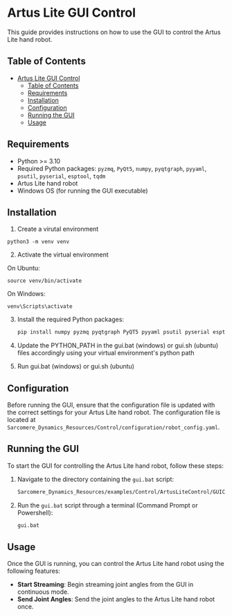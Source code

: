 # Artus Lite GUI Control

This guide provides instructions on how to use the GUI to control the Artus Lite hand robot.

## Table of Contents

- [Artus Lite GUI Control](#artus-lite-gui-control)
  - [Table of Contents](#table-of-contents)
  - [Requirements](#requirements)
  - [Installation](#installation)
  - [Configuration](#configuration)
  - [Running the GUI](#running-the-gui)
  - [Usage](#usage)

## Requirements

- Python >= 3.10
- Required Python packages: `pyzmq`, `PyQt5`, `numpy`, `pyqtgraph`, `pyyaml`, `psutil`, `pyserial`, `esptool`, `tqdm`
- Artus Lite hand robot
- Windows OS (for running the GUI executable)

## Installation


1. Create a virutal environment
```
python3 -m venv venv
```
2. Activate the virtual environment

On Ubuntu:
```
source venv/bin/activate
```

On Windows:
```
venv\Scripts\activate
```
3. Install the required Python packages:
    ```sh
    pip install numpy pyzmq pyqtgraph PyQT5 pyyaml psutil pyserial esptool tqdm
    ```

4. Update the PYTHON_PATH in the gui.bat (windows) or gui.sh (ubuntu) files accordingly using your virtual environment's python path

5. Run gui.bat (windows) or gui.sh (ubuntu)


## Configuration

Before running the GUI, ensure that the configuration file is updated with the correct settings for your Artus Lite hand robot. The configuration file is located at `Sarcomere_Dynamics_Resources/Control/configuration/robot_config.yaml`.

## Running the GUI

To start the GUI for controlling the Artus Lite hand robot, follow these steps:

1. Navigate to the directory containing the `gui.bat` script:
    ```sh
    Sarcomere_Dynamics_Resources/examples/Control/ArtusLiteControl/GUIControlV2
    ```

2. Run the `gui.bat` script through a terminal (Command Prompt or Powershell):
    ```sh
    gui.bat
    ```


## Usage

Once the GUI is running, you can control the Artus Lite hand robot using the following features:

- **Start Streaming**: Begin streaming joint angles from the GUI in continuous mode.
- **Send Joint Angles**: Send the joint angles to the Artus Lite hand robot once.
